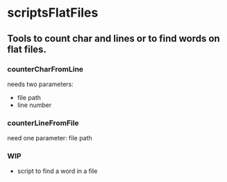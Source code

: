 # scriptsFlatFiles
## Tools to count char and lines or to find words on flat files.

### counterCharFromLine
needs two parameters:
* file path 
* line number

### counterLineFromFile
need one parameter: file path

### WIP
* script to find a word in a file
